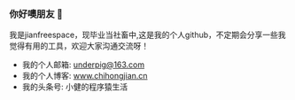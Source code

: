 ### 你好噢朋友 👋

我是jianfreespace，现毕业当社畜中,这是我的个人github，不定期会分享一些我觉得有用的工具，欢迎大家沟通交流呀！
+ 我的个人邮箱: underpig@163.com
+ 我的个人博客: www.chihongjian.cn
+ 我的头条号: 小健的程序猿生活
